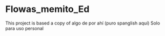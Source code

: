 # Flowas_memito_Ed

This project is based a copy of algo de por ahí (puro spanglish aquí)
Solo para uso personal
